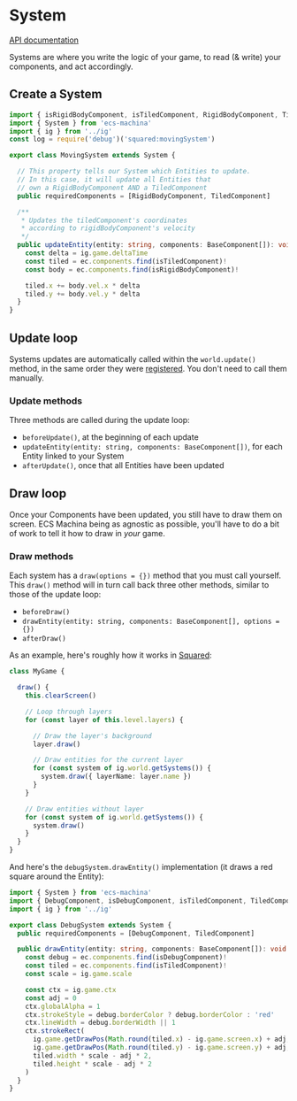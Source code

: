 # System

[API documentation](https://scambier.github.io/ecs-machina/api/classes/system.html)

Systems are where you write the logic of your game, to read (& write) your components, and act accordingly.

## Create a System

```ts
import { isRigidBodyComponent, isTiledComponent, RigidBodyComponent, TiledComponent } from '../components'
import { System } from 'ecs-machina'
import { ig } from '../ig'
const log = require('debug')('squared:movingSystem')

export class MovingSystem extends System {

  // This property tells our System which Entities to update.
  // In this case, it will update all Entities that
  // own a RigidBodyComponent AND a TiledComponent
  public requiredComponents = [RigidBodyComponent, TiledComponent]

  /**
   * Updates the tiledComponent's coordinates
   * according to rigidBodyComponent's velocity
   */
  public updateEntity(entity: string, components: BaseComponent[]): void {
    const delta = ig.game.deltaTime
    const tiled = ec.components.find(isTiledComponent)!
    const body = ec.components.find(isRigidBodyComponent)!

    tiled.x += body.vel.x * delta
    tiled.y += body.vel.y * delta
  }
}
```

## Update loop

Systems updates are automatically called within the `world.update()` method, in the same order they were [registered](./world#register-a-system). You don't need to call them manually.

### Update methods

Three methods are called during the update loop:

- `beforeUpdate()`, at the beginning of each update
- `updateEntity(entity: string, components: BaseComponent[])`, for each Entity linked to your System
- `afterUpdate()`, once that all Entities have been updated

## Draw loop

Once your Components have been updated, you still have to draw them on screen. ECS Machina being as agnostic as possible, you'll have to do a bit of work to tell it how to draw in *your* game.

### Draw methods

Each system has a `draw(options = {})` method that you must call yourself. This `draw()` method will in turn call back three other methods, similar to those of the update loop:

- `beforeDraw()`
- `drawEntity(entity: string, components: BaseComponent[], options = {})`
- `afterDraw()`

As an example, here's roughly how it works in [Squared](https://github.com/scambier/squared-engine):

```ts
class MyGame {

  draw() {
    this.clearScreen()

    // Loop through layers
    for (const layer of this.level.layers) {

      // Draw the layer's background
      layer.draw()

      // Draw entities for the current layer
      for (const system of ig.world.getSystems()) {
        system.draw({ layerName: layer.name })
      }
    }

    // Draw entities without layer
    for (const system of ig.world.getSystems()) {
      system.draw()
    }
  }
}
```

And here's the `debugSystem.drawEntity()` implementation (it draws a red square around the Entity):

```ts
import { System } from 'ecs-machina'
import { DebugComponent, isDebugComponent, isTiledComponent, TiledComponent } from '../components'
import { ig } from '../ig'

export class DebugSystem extends System {
  public requiredComponents = [DebugComponent, TiledComponent]

  public drawEntity(entity: string, components: BaseComponent[]): void {
    const debug = ec.components.find(isDebugComponent)!
    const tiled = ec.components.find(isTiledComponent)!
    const scale = ig.game.scale

    const ctx = ig.game.ctx
    const adj = 0
    ctx.globalAlpha = 1
    ctx.strokeStyle = debug.borderColor ? debug.borderColor : 'red'
    ctx.lineWidth = debug.borderWidth || 1
    ctx.strokeRect(
      ig.game.getDrawPos(Math.round(tiled.x) - ig.game.screen.x) + adj,
      ig.game.getDrawPos(Math.round(tiled.y) - ig.game.screen.y) + adj,
      tiled.width * scale - adj * 2,
      tiled.height * scale - adj * 2
    )
  }
}
```
